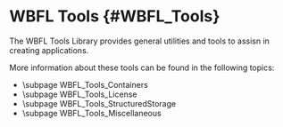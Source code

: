WBFL Tools {#WBFL_Tools}
========================
The WBFL Tools Library provides general utilities and tools to assisn in creating applications.

More information about these tools can be found in the following topics:
* \subpage WBFL_Tools_Containers
* \subpage WBFL_Tools_License
* \subpage WBFL_Tools_StructuredStorage
* \subpage WBFL_Tools_Miscellaneous

